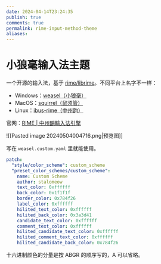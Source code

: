 ```yaml
---
date: 2024-04-14T23:24:35
publish: true
comments: true
permalink: rime-input-method-theme
aliases:
---
```


# 小狼毫输入法主题

一个开源的输入法，基于 [rime/librime](https://github.com/rime/librime)。不同平台上名字不一样：

- Windows：[weasel（小狼毫）](https://github.com/rime/weasel)
- MacOS：[squirrel（鼠须管）](https://github.com/rime/squirrel)
- Linux：[ibus-rime（中州韵）](https://github.com/rime/ibus-rime)

官网：[RIME | 中州韻輸入法引擎](https://rime.im/)

![[Pasted image 20240504004716.png|预览图]]

写在 `weasel.custom.yaml` 里就能使用。

``` yaml
patch:
  "style/color_scheme": custom_scheme
  "preset_color_schemes/custom_scheme":
    name: Custom Scheme
    author: stalomeow
    text_color: 0xffffff
    back_color: 0x1f1f1f
    border_color: 0x784f26
    label_color: 0xffffff
    hilited_text_color: 0xffffff
    hilited_back_color: 0x3a3d41
    candidate_text_color: 0xffffff
    comment_text_color: 0xffffff
    hilited_candidate_text_color: 0xffffff
    hilited_comment_text_color: 0xffffff
    hilited_candidate_back_color: 0x784f26
```

十六进制颜色的分量是按 ABGR 的顺序写的，A 可以省略。

